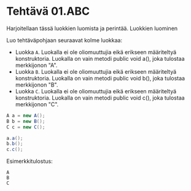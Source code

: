 # Tehtävä 01.ABC

Harjoitellaan tässä luokkien luomista ja perintää.
Luokkien luominen

Luo tehtäväpohjaan seuraavat kolme luokkaa:

- Luokka `A`. Luokalla ei ole oliomuuttujia eikä erikseen määriteltyä konstruktoria. Luokalla on vain metodi public void a(), joka tulostaa merkkijonon "A".
- Luokka `B`. Luokalla ei ole oliomuuttujia eikä erikseen määriteltyä konstruktoria. Luokalla on vain metodi public void b(), joka tulostaa merkkijonon "B".
- Luokka `C`. Luokalla ei ole oliomuuttujia eikä erikseen määriteltyä konstruktoria. Luokalla on vain metodi public void c(), joka tulostaa merkkijonon "C".

```java
A a = new A();
B b = new B();
C c = new C();

a.a();
b.b();
c.c();
```

Esimerkkitulostus:

```
A
B
C
```
